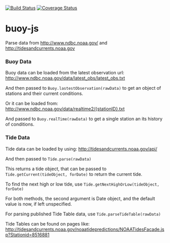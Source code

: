 [![Build Status](https://img.shields.io/travis/giannif/buoy-js.svg)](https://travis-ci.org/giannif/buoy-js)
[![Coverage Status](https://coveralls.io/repos/giannif/buoy-js/badge.svg?branch=master&service=github)](https://coveralls.io/github/giannif/buoy-js?branch=master)

# buoy-js

Parse data from http://www.ndbc.noaa.gov/ and http://tidesandcurrents.noaa.gov

### Buoy Data

Buoy data can be loaded from the latest observation url:
http://www.ndbc.noaa.gov/data/latest_obs/latest_obs.txt

And then passed to `Buoy.lastestObservation(rawData)` to get an object of stations and their current conditions.

Or it can be loaded from:
http://www.ndbc.noaa.gov/data/realtime2/{stationID}.txt

And passed to `Buoy.realTime(rawData)` to get a single station an its history of conditions.

### Tide Data

Tide data can be loaded by using:
http://tidesandcurrents.noaa.gov/api/

And then passed to `Tide.parse(rawData)`

This returns a tide object, that can be passed to `Tide.getCurrent(tideObject, forDate)` to return the current tide. 

To find the next high or low tide, use `Tide.getNextHighOrLow(tideObject, forDate)` 

For both methods, the second argument is Date object, and the default value is now, if left unspecified.

For parsing published Tide Table data, use `Tide.parseTideTable(rawData)`

Tide Tables can be found on pages like:
http://tidesandcurrents.noaa.gov/noaatidepredictions/NOAATidesFacade.jsp?Stationid=8516881
